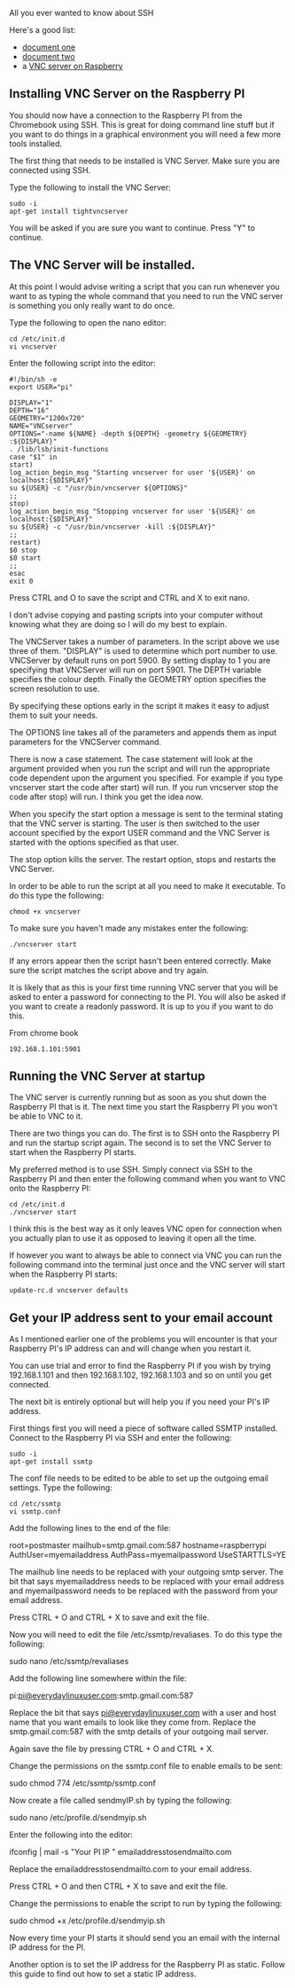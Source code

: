All you ever wanted to know about SSH

Here's a good list:

 - [document one](http://doc.ubuntu-fr.org/ssh#configuration_du_serveur_ssh)
 - [document two](http://kb.mediatemple.net/questions/1626/Using%20SSH%20keys%20on%20your%20server)
 - a [VNC server on Raspberry](http://www.everydaylinuxuser.com/2014/03/connect-to-raspberry-pi-from-hp.html)


Installing VNC Server on the Raspberry PI
-----------------------------------------

You should now have a connection to the Raspberry PI from the Chromebook using SSH. This is great for doing command line stuff but if you want to do things in a graphical environment you will need a few more tools installed.

The first thing that needs to be installed is VNC Server.  Make sure you are connected using SSH.

Type the following to install the VNC Server:

    sudo -i
    apt-get install tightvncserver

You will be asked if you are sure you want to continue. Press "Y" to continue.

The VNC Server will be installed.
---------------------------------

At this point I would advise writing a script that you can run whenever you want to as typing the whole command that you need to run the VNC server is something you only really want to do once.

Type the following to open the nano editor:

    cd /etc/init.d
    vi vncserver

Enter the following script into the editor:

    #!/bin/sh -e
    export USER="pi"
    
    DISPLAY="1"
    DEPTH="16"
    GEOMETRY="1200x720"
    NAME="VNCserver"
    OPTIONS="-name ${NAME} -depth ${DEPTH} -geometry ${GEOMETRY} :${DISPLAY}"
    . /lib/lsb/init-functions
    case "$1" in
    start)
    log_action_begin_msg "Starting vncserver for user '${USER}' on localhost:{$DISPLAY}"
    su ${USER} -c "/usr/bin/vncserver ${OPTIONS}"
    ;;
    stop)
    log_action_begin_msg "Stopping vncserver for user '${USER}' on localhost:{$DISPLAY}"
    su ${USER} -c "/usr/bin/vncserver -kill :${DISPLAY}"
    ;;
    restart)
    $0 stop
    $0 start
    ;;
    esac
    exit 0

Press CTRL and O to save the script and CTRL and X to exit nano.

I don't advise copying and pasting scripts into your computer without knowing what they are doing so I will do my best to explain.

The VNCServer takes a number of parameters. In the script above we use three of them. "DISPLAY" is used to determine which port number to use. VNCServer by default runs on port 5900. By setting display to 1 you are specifying that VNCServer will run on port 5901. The DEPTH variable specifies the colour depth. Finally the GEOMETRY option specifies the screen resolution to use.

By specifying these options early in the script it makes it easy to adjust them to suit your needs.

The OPTIONS line takes all of the parameters and appends them as input parameters for the VNCServer command.

There is now a case statement. The case statement will look at the argument provided when you run the script and will run the appropriate code dependent upon the argument you specified. For example if you type vncserver start the code after start) will run. If you run vncserver stop the code after stop) will run. I think you get the idea now.

When you specify the start option a message is sent to the terminal stating that the VNC server is starting. The user is then switched to the user account specified by the export USER command and the VNC Server is started with the options specified as that user.

The stop option kills the server. The restart option, stops and restarts the VNC Server.

In order to be able to run the script at all you need to make it executable. To do this type the following:

    chmod +x vncserver

To make sure you haven't made any mistakes enter the following:

    ./vncserver start

If any errors appear then the script hasn't been entered correctly. Make sure the script matches the script above and try again.

It is likely that as this is your first time running VNC server that you will be asked to enter a password for connecting to the PI. You will also be asked if you want to create a readonly password. It is up to you if you want to do this.

From chrome book

    192.168.1.101:5901


Running the VNC Server at startup
---------------------------------

The VNC server is currently running but as soon as you shut down the Raspberry PI that is it. The next time you start the Raspberry PI you won't be able to VNC to it.

There are two things you can do. The first is to SSH onto the Raspberry PI and run the startup script again. The second is to set the VNC Server to start when the Raspberry PI starts.

My preferred method is to use SSH. Simply connect via SSH to the Raspberry PI and then enter the following command when you want to VNC onto the Raspberry PI:

    cd /etc/init.d
    ./vncserver start

I think this is the best way as it only leaves VNC open for connection when you actually plan to use it as opposed to leaving it open all the time.

If however you want to always be able to connect via VNC you can run the following command into the terminal just once and the VNC server will start when the Raspberry PI starts:

    update-rc.d vncserver defaults


Get your IP address sent to your email account
----------------------------------------------

As I mentioned earlier one of the problems you will encounter is that your Raspberry PI's IP address can and will change when you restart it.

You can use trial and error to find the Raspberry PI if you wish by trying 192.168.1.101 and then 192.168.1.102, 192.168.1.103 and so on until you get connected.

The next bit is entirely optional but will help you if you need your PI's IP address.

First things first you will need a piece of software called SSMTP installed. Connect to the Raspberry PI via SSH and enter the following:

    sudo -i
    apt-get install ssmtp

The conf file needs to be edited to be able to set up the outgoing email settings. Type the following:

    cd /etc/ssmtp
    vi ssmtp.conf

Add the following lines to the end of the file:

root=postmaster 
mailhub=smtp.gmail.com:587
hostname=raspberrypi
AuthUser=myemailaddress
AuthPass=myemailpassword
UseSTARTTLS=YE

The mailhub line needs to be replaced with your outgoing smtp server. The bit that says myemailaddress needs to be replaced with your email address and myemailpassword needs to be replaced with the password from your email address.

Press CTRL + O and CTRL + X to save and exit the file.

Now you will need to edit the file /etc/ssmtp/revaliases. To do this type the following:

sudo nano /etc/ssmtp/revaliases

Add the following line somewhere within the file:

pi:pi@everydaylinuxuser.com:smtp.gmail.com:587

Replace the bit that says pi@everydaylinuxuser.com with a user and host name that you want emails to look like they come from. Replace the smtp.gmail.com:587 with the smtp details of your outgoing mail server.

Again save the file by pressing CTRL + O and CTRL + X.

Change the permissions on the ssmtp.conf file to enable emails to be sent:

sudo chmod 774 /etc/ssmtp/ssmtp.conf

Now create a file called sendmyIP.sh by typing the following:

sudo nano /etc/profile.d/sendmyip.sh

Enter the following into the editor:

ifconfig | mail -s "Your PI IP " emailaddresstosendmailto.com

Replace the emailaddresstosendmailto.com to your email address.

Press CTRL + O and then CTRL + X to save and exit the file.

Change the permissions to enable the script to run by typing the following:

sudo chmod +x /etc/profile.d/sendmyip.sh
 
Now every time your PI starts it should send you an email with the internal IP address for the PI.

Another option is to set the IP address for the Raspberry PI as static. Follow this guide to find out how to set a static IP address.
